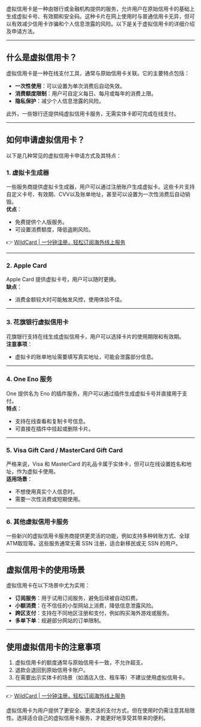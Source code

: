虚拟信用卡是一种由银行或金融机构提供的服务，允许用户在原始信用卡的基础上生成虚拟卡号、有效期和安全码。这种卡片在网上使用时与普通信用卡无异，但可以有效减少信用卡诈骗和个人信息泄露的风险。以下是关于虚拟信用卡的详细介绍及申请方法。

---

## 什么是虚拟信用卡？

虚拟信用卡是一种在线支付工具，通常与原始信用卡关联。它的主要特点包括：
- **一次性使用**：可以设置为单次消费后自动失效。
- **消费额度限制**：用户可自定义每日、每月或每年的消费上限。
- **隐私保护**：减少个人信息泄露的风险。

此外，一些银行还提供纯虚拟信用卡服务，无需实体卡即可完成在线支付。

---

## 如何申请虚拟信用卡？

以下是几种常见的虚拟信用卡申请方式及其特点：

### 1. 虚拟卡生成器
一些服务商提供虚拟卡生成器，用户可以通过注册账户生成虚拟卡。这些卡片支持自定义卡号、有效期、CVV以及账单地址，甚至可以设置为一次性消费后自动销毁。  
**优点**：
- 免费提供个人版服务。
- 可设置消费额度，降低盗刷风险。

👉 [WildCard | 一分钟注册，轻松订阅海外线上服务](https://bit.ly/bewildcard)

---

### 2. Apple Card
Apple Card 提供虚拟卡号，用户可以随时更换。  
**缺点**：
- 消费金额较大时可能触发风控，使用体验不佳。

---

### 3. 花旗银行虚拟信用卡
花旗银行支持在线生成虚拟信用卡，用户可以选择卡片的使用期限和有效期。  
**注意事项**：
- 虚拟卡的账单地址需要填写真实地址，可能会泄露部分信息。

---

### 4. One Eno 服务
One 提供名为 Eno 的插件服务，用户可以通过插件生成虚拟卡号并直接用于支付。  
**特点**：
- 支持在线查看和复制卡号信息。
- 可直接在插件中挂起或删除卡片。

---

### 5. Visa Gift Card / MasterCard Gift Card
严格来说，Visa 和 MasterCard 的礼品卡属于实体卡，但可以在线设置姓名和地址，作为虚拟卡使用。  
**适用场景**：
- 不想使用真实个人信息时。
- 需要一次性消费或短期使用。

---

### 6. 其他虚拟信用卡服务
一些新兴的虚拟信用卡服务商提供更灵活的功能，例如支持多种转账方式、全球ATM取现等。这些服务通常无需 SSN 注册，适合新移民或无 SSN 的用户。

---

## 虚拟信用卡的使用场景

虚拟信用卡在以下场景中尤为实用：
- **订阅服务**：用于试用订阅服务，避免后续被自动扣费。
- **小额消费**：在不信任的小型网站上消费，降低信息泄露风险。
- **跨区支付**：支持在不同地区注册和支付，例如购买海外游戏或服务。
- **多单下单**：规避部分网站的订单限制。

---

## 使用虚拟信用卡的注意事项

1. 虚拟信用卡的额度通常与原始信用卡一致，不允许超支。
2. 退款会退回到原始信用卡账户。
3. 在需要出示实体卡的场景（如酒店入住、租车等）不建议使用虚拟信用卡。

---

👉 [WildCard | 一分钟注册，轻松订阅海外线上服务](https://bit.ly/bewildcard)

虚拟信用卡为用户提供了更安全、更灵活的支付方式，但在使用时仍需注意其局限性。选择适合自己的虚拟信用卡服务，才能更好地享受其带来的便利。